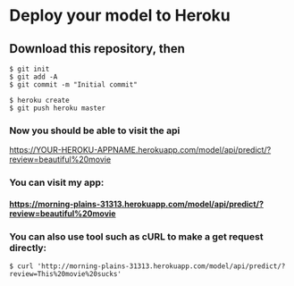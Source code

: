 # Deploy your model to Heroku

## Download this repository, then

    $ git init
    $ git add -A
    $ git commit -m "Initial commit"

    $ heroku create
    $ git push heroku master

### Now you should be able to visit the api
https://YOUR-HEROKU-APPNAME.herokuapp.com/model/api/predict/?review=beautiful%20movie

### You can visit my app:
#### https://morning-plains-31313.herokuapp.com/model/api/predict/?review=beautiful%20movie

### You can also use tool such as cURL to make a get request directly:
    $ curl 'http://morning-plains-31313.herokuapp.com/model/api/predict/?review=This%20movie%20sucks'

